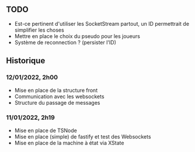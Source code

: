 ## TODO

- Est-ce pertinent d'utiliser les SocketStream partout, un ID permettrait de simplifier les choses
- Mettre en place le choix du pseudo pour les joueurs
- Système de reconnection ? (persister l'ID)

## Historique

### 12/01/2022, 2h00

- Mise en place de la structure front
- Communication avec les websockets
- Structure du passage de messages

### 11/01/2022, 2h19

- Mise en place de TSNode
- Mise en place (simple) de fastify et test des Websockets
- Mise en place de la machine à état via XState
